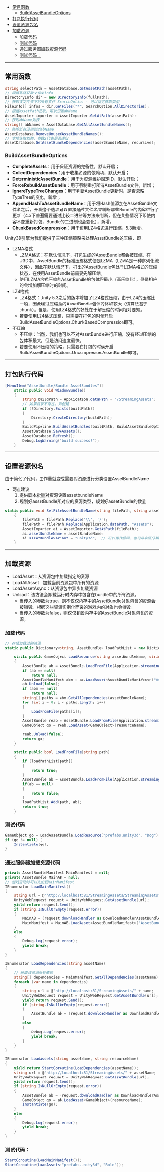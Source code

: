 <!-- TOC -->

- [常用函数](#常用函数)
    - [BuildAssetBundleOptions](#buildassetbundleoptions)
- [打包执行代码](#打包执行代码)
- [设置资源包名](#设置资源包名)
- [加载资源](#加载资源)
    - [加载代码](#加载代码)
    - [测试代码](#测试代码)
    - [通过服务器加载资源代码](#通过服务器加载资源代码)
    - [测试代码：](#测试代码)

<!-- /TOC -->
---

## 常用函数
```csharp
string selectPath = AssetDatabase.GetAssetPath(assetPath);
// 根据路径获取文件夹info
DirectoryInfo dir = new DirectoryInfo(fullPath);
// 获取该文件夹下的所有文件 SearchOption - 可以指定获取类型
FileInfo[] infos = dir.GetFiles("*", SearchOption.AllDirectories);
// 根据assetPath获取，可以设置abName
AssetImporter importer = AssetImporter.GetAtPath(assetPath);
// 获取abName列表
string[] abNames = AssetDatabase.GetAllAssetBundleNames();
// 移除所有没用到的abName
AssetDatabase.RemoveUnusedAssetBundleNames();
// 本地获取依赖，参数2代表是否递归
AssetDatabase.GetAssetBundleDependencies(assetBundleName, recursive);
```

### BuildAssetBundleOptions
- **CompleteAssets**：用于保证资源的完备性，默认开启；
- **CollectDependencies**：用于收集资源的依赖项，默认开启；
- **DeterministicAssetBundle**：用于为资源维护固定ID，默认开启；
- **ForceRebuildAssetBundle**：用于强制重打所有AssetBundle文件，新增；
- **IgnoreTypeTreeChanges**：用于判断AssetBundle更新时，是否忽略TypeTree的变化，新增；
- **AppendHashToAssetBundleName**：用于将Hash值添加在AssetBundle文件名之后，开启这个选项可以直接通过文件名来判断哪些Bundle的内容进行了更新（4.x下普遍需要通过比较二进制等方法来判断，但在某些情况下即使内容不变重新打包，Bundle的二进制也会变化），新增。
- **ChunkBasedCompression**：用于使用LZ4格式进行压缩，5.3新增。

Unity3D引擎为我们提供了三种压缩策略来处理AssetBundle的压缩，即：

- LZMA格式
  - LZMA格式：在默认情况下，打包生成的AssetBundle都会被压缩。在U3D中，AssetBundle的标准压缩格式便是LZMA（LZMA是一种序列化流文件），因此在默认情况下，打出的AssetBundle包处于LZMA格式的压缩状态，在使用AssetBundle前需要先解压缩。
  - 使用LZMA格式压缩的AssetBundle的包体积最小（高压缩比），但是相应的会增加解压缩时的时间。
- LZ4格式
  - LZ4格式：Unity 5.3之后的版本增加了LZ4格式压缩，由于LZ4的压缩比一般，因此经过压缩后的AssetBundle包体的体积较大（该算法基于chunk）。但是，使用LZ4格式的好处在于解压缩的时间相对要短。
  - 若要使用LZ4格式压缩，只需要在打包的时候开启BuildAssetBundleOptions.ChunkBasedCompression即可。
- 不压缩
  - 不压缩：当然，我们也可以不对AssetBundle进行压缩。没有经过压缩的包体积最大，但是访问速度最快。
  - 若要使用不压缩的策略，只需要在打包的时候开启BuildAssetBundleOptions.UncompressedAssetBundle即可。
---

## 打包执行代码
```csharp
[MenuItem("AssetBundle/Bundle AssetBundles")]
    static public void WindowBundle()
    {
        string buildPath = Application.dataPath + "/StreamingAssets";
        // 如果目录不存在，则创建
        if (!Directory.Exists(buildPath))
        {
            Directory.CreateDirectory(buildPath);
        }
        BuildPipeline.BuildAssetBundles(buildPath, BuildAssetBundleOptions.ChunkBasedCompression, BuildTarget.StandaloneWindows64);
        AssetDatabase.SaveAssets();
        AssetDatabase.Refresh();
        Debug.LogWarning("build success!");
    }
```

---

## 设置资源包名
由于简化了代码，工作量就变成需要对资源进行分类设置AssetBundleName
- 两点建议
   1. 提供脚本批量对资源设置assetbundleName
   2. 规划好assetBundle所对应的资源类型，规划好assetBundle的数量

```csharp
static public void SetFileAssetBundleName(string filePath, string assetBundleName)
    {
        filePath = filePath.Replace('\\', '/');
        filePath = filePath.Replace(Application.dataPath, "Assets");
        AssetImporter ai = AssetImporter.GetAtPath(filePath);
        ai.assetBundleName = assetBundleName;
        ai.assetBundleVariant = "unity3d";  // 可以用作后缀，也可用来区分相同资源不同精度
    }
```

---

## 加载资源
- LoadAsset：从资源包中加载指定的资源
- LoadAllAsset：加载当前资源包中所有的资源
- LoadAssetAsync：从资源包中异步加载资源
- Unload：该方法会卸载运行时内存中包含在bundle中的所有资源。
   - 当传入的参数为true，则不仅仅内存中的AssetBundle对象包含的资源会被销毁。根据这些资源实例化而来的游戏内的对象也会销毁。
   - 当传入的参数为false，则仅仅销毁内存中的AssetBundle对象包含的资源。

### 加载代码
```csharp
// 存储加载过的资源
static public Dictionary<string, AssetBundle> loadPathList = new Dictionary<string, AssetBundle>();

	static public GameObject LoadResource(string assetBundleName, string resourceName)
    {
        AssetBundle ab = AssetBundle.LoadFromFile(Application.streamingAssetsPath+"/StreamingAssets");
        if (ab == null)
            return null;
        AssetBundleManifest abm = ab.LoadAsset<AssetBundleManifest>("AssetBundleManifest");
        ab.Unload(false);
        if (abm == null)
            return null;
        string[] paths = abm.GetAllDependencies(assetBundleName);
        for (int i = 0; i < paths.Length; i++)
        {
            LoadFromFile(paths[i]);
        }
        AssetBundle reab = AssetBundle.LoadFromFile(Application.streamingAssetsPath + "/" + assetBundleName);
        GameObject go = reab.LoadAsset<GameObject>(resourceName);
        
        reab.Unload(false);
        return go;
    }

    static public bool LoadFromFile(string path)
    {
        if (loadPathList[path])
        {
            return true;
        }
        AssetBundle ab = AssetBundle.LoadFromFile(Application.streamingAssetsPath + "/" + path);
        if(ab == null)
        {
            return false;
        }
        loadPathList.Add(path, ab);
        return true;
    }
```

### 测试代码
```csharp
GameObject go = LoadAssetBundle.LoadResource("prefabs.unity3d", "Dog");
if (go != null) {
    Instantiate(go);
}
```

### 通过服务器加载资源代码
```csharp
private AssetBundleManifest MainManifest = null;
private AssetBundle MainAB = null;
// 游戏启动时可以先加载MainManifest
IEnumerator LoadMainManifest()
{
    string url = @"http://localhost:81/StreamingAssets/StreamingAssets";
    UnityWebRequest request = UnityWebRequest.GetAssetBundle(url);
    yield return request.Send();
    if (string.IsNullOrEmpty(request.error))
    {
        MainAB = (request.downloadHandler as DownloadHandlerAssetBundle).assetBundle;
        MainManifest = MainAB.LoadAsset<AssetBundleManifest>("AssetBundleManifest");
    }
    else
    {
        Debug.Log(request.error);
        yield break;
    }
}

IEnumerator LoadDependencies(string assetName)
{
    // 获取该资源所有依赖
    string[] dependencies = MainManifest.GetAllDependencies(assetName);
    foreach (var name in dependencies)
    {
        string url = @"http://localhost:81/StreamingAssets/" + name;
        UnityWebRequest request = UnityWebRequest.GetAssetBundle(url);
        yield return request.Send();
        if (string.IsNullOrEmpty(request.error))
        {
            AssetBundle ab = (request.downloadHandler as DownloadHandlerAssetBundle).assetBundle;
        }
        else
        {
            Debug.Log(request.error);
            yield break;
        }
    }
}

IEnumerator LoadAssets(string assetName, string resourceName)
{
    yield return StartCoroutine(LoadDependencies(assetName));
    string url = @"http://localhost:81/StreamingAssets/" + assetName;
    UnityWebRequest request = UnityWebRequest.GetAssetBundle(url);
    yield return request.Send();
    if (string.IsNullOrEmpty(request.error))
    {
        AssetBundle ab = (request.downloadHandler as DownloadHandlerAssetBundle).assetBundle;
        GameObject go = ab.LoadAsset<GameObject>(resourceName);
        Instantiate(go);
    }
    else
    {
        Debug.Log(request.error);
        yield break;
    }
}
```
### 测试代码：
```csharp
StartCoroutine(LoadMainManifest());
StartCoroutine(LoadAssets("prefabs.unity3d", "Role"));
```
